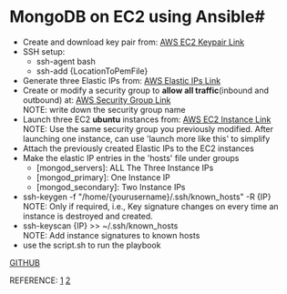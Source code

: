 # MongoDB on EC2 using Ansible#
- Create and download key pair from: [AWS EC2 Keypair Link](https://us-west-1.console.aws.amazon.com/ec2/v2/home?region=us-west-1#KeyPairs:sort=keyName)
- SSH setup:
    + ssh-agent bash
    + ssh-add {LocationToPemFile}
- Generate three Elastic IPs from: [AWS Elastic IPs Link](https://us-west-1.console.aws.amazon.com/ec2/v2/home?region=us-west-1#Addresses:sort=publicIp)
- Create or modify a security group to **allow all traffic**(inbound and outbound) at: [AWS Security Group Link](https://us-west-1.console.aws.amazon.com/ec2/v2/home?region=us-west-1#SecurityGroups:sort=groupId)  
NOTE: write down the security group name
- Launch three EC2 **ubuntu** instances from: [AWS EC2 Instance Link](https://us-west-1.console.aws.amazon.com/ec2/v2/home?region=us-west-1#Instances:sort=instanceId)  
NOTE: Use the same security group you previously modified. After launching one instance, can use 'launch more like this' to simplify
- Attach the previously created Elastic IPs to the EC2 instances
- Make the elastic IP entries in the 'hosts' file under groups
    + [mongod_servers]: ALL The Three Instance IPs
    + [mongod_primary]: One Instance IP
    + [mongod_secondary]: Two Instance IPs
- ssh-keygen -f "/home/{yourusername}/.ssh/known_hosts" -R {IP}  
NOTE: Only if required, i.e., Key signature changes on every time an instance is destroyed and created.
- ssh-keyscan {IP} >> ~/.ssh/known_hosts  
NOTE: Add instance signatures to known hosts
- use the script.sh to run the playbook  


[GITHUB](https://github.ncsu.edu/uskomarl/hpcc5.git)

REFERENCE:
[1](https://sebastianvoss.com/docker-mongodb-sharded-cluster.html)
[2](https://github.com/a-h/ansible-mongodb-cluster)
